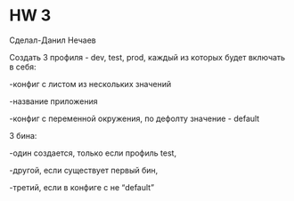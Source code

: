 # HW 3
Сделал-Данил Нечаев

Создать 3 профиля - dev, test, prod, каждый из которых будет включать в себя:

-конфиг с листом из нескольких значений
		
-название приложения
		
-конфиг с переменной окружения, по дефолту значение - default
	
3 бина: 
		
-один создается, только если профиль test, 
	
-другой, если существует первый бин, 
	
-третий, если в конфиге с не “default”

